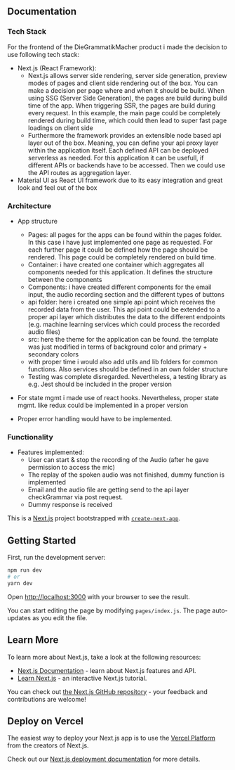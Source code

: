 
## Documentation 
### Tech Stack
For the frontend of the DieGrammatikMacher product i made the decision to use following tech stack: 
- Next.js (React Framework): 
  - Next.js allows server side rendering, server side generation, preview modes of pages and client side rendering out of the box. You can make a decision per page where and when it should be build. When using SSG (Server Side Generation), the pages are build during build time of the app. When triggering SSR, the pages are build during every request. In this example, the main page could be completely rendered during build time, which could then lead to super fast page loadings on client side
  - Furthermore the framework provides an extensible node based api layer out of the box. Meaning, you can define your api proxy layer within the application itself. Each defined API can be deployed serverless as needed. For this application it can be usefull, if different APIs or backends have to be accessed. Then we could use the API routes as aggregation layer. 
- Material UI as React UI framework due to its easy integration and great look and feel out of the box

### Architecture
- App structure
  - Pages: all pages for the apps can be found within the pages folder. In this case i have just implemented one page as requested. For each further page it could be defined how the page should be rendered. This page could be completely rendered on build time.
  - Container: i have created one container which aggregates all components needed for this application. It defines the structure between the components
  - Components: i have created different components for the email input, the audio recording section and the different types of buttons
  - api folder: here i created one simple api point which receives the recorded data from the user. This api point could be extended to a proper api layer which distributes the data to the different endpoints (e.g. machine learning services which could process the recorded audio files)
  - src: here the theme for the application can be found. the template was just modified in terms of background color and primary + secondary colors
  - with proper time i would also add utils and lib folders for common functions. Also services should be defined in an own folder structure
  - Testing was complete disregarded. Nevertheless, a testing library as e.g. Jest should be included in the proper version
  
- For state mgmt i made use of react hooks. Nevertheless, proper state mgmt. like redux could be implemented in a proper version
- Proper error handling would have to be implemented.

### Functionality
- Features implemented: 
  - User can start & stop the recording of the Audio (after he gave permission to access the mic)
  - The replay of the spoken audio was not finished, dummy function is implemented 
  - Email and the audio file are getting send to the api layer checkGrammar via post request.
  - Dummy response is received




This is a [Next.js](https://nextjs.org/) project bootstrapped with [`create-next-app`](https://github.com/vercel/next.js/tree/canary/packages/create-next-app).

## Getting Started

First, run the development server:

```bash
npm run dev
# or
yarn dev
```

Open [http://localhost:3000](http://localhost:3000) with your browser to see the result.

You can start editing the page by modifying `pages/index.js`. The page auto-updates as you edit the file.

## Learn More

To learn more about Next.js, take a look at the following resources:

- [Next.js Documentation](https://nextjs.org/docs) - learn about Next.js features and API.
- [Learn Next.js](https://nextjs.org/learn) - an interactive Next.js tutorial.

You can check out [the Next.js GitHub repository](https://github.com/vercel/next.js/) - your feedback and contributions are welcome!

## Deploy on Vercel

The easiest way to deploy your Next.js app is to use the [Vercel Platform](https://vercel.com/import?utm_medium=default-template&filter=next.js&utm_source=create-next-app&utm_campaign=create-next-app-readme) from the creators of Next.js.

Check out our [Next.js deployment documentation](https://nextjs.org/docs/deployment) for more details.
